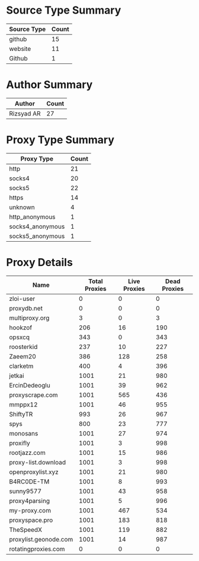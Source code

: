 # Source Type Summary

| Source Type | Count |
|-------------|-------|
| github | 15 |
| website | 11 |
| Github | 1 |


# Author Summary

| Author | Count |
|--------|-------|
| Rizsyad AR | 27 |


# Proxy Type Summary

| Proxy Type | Count |
|------------|-------|
| http | 21 |
| socks4 | 20 |
| socks5 | 22 |
| https | 14 |
| unknown | 4 |
| http_anonymous | 1 |
| socks4_anonymous | 1 |
| socks5_anonymous | 1 |


# Proxy Details

| Name | Total Proxies | Live Proxies | Dead Proxies |
|------|---------------|--------------|---------------|
| zloi-user | 0 | 0 | 0 |
| proxydb.net | 0 | 0 | 0 |
| multiproxy.org | 3 | 0 | 3 |
| hookzof | 206 | 16 | 190 |
| opsxcq | 343 | 0 | 343 |
| roosterkid | 237 | 10 | 227 |
| Zaeem20 | 386 | 128 | 258 |
| clarketm | 400 | 4 | 396 |
| jetkai | 1001 | 21 | 980 |
| ErcinDedeoglu | 1001 | 39 | 962 |
| proxyscrape.com | 1001 | 565 | 436 |
| mmppx12 | 1001 | 46 | 955 |
| ShiftyTR | 993 | 26 | 967 |
| spys | 800 | 23 | 777 |
| monosans | 1001 | 27 | 974 |
| proxifly | 1001 | 3 | 998 |
| rootjazz.com | 1001 | 15 | 986 |
| proxy-list.download | 1001 | 3 | 998 |
| openproxylist.xyz | 1001 | 21 | 980 |
| B4RC0DE-TM | 1001 | 8 | 993 |
| sunny9577 | 1001 | 43 | 958 |
| proxy4parsing | 1001 | 5 | 996 |
| my-proxy.com | 1001 | 467 | 534 |
| proxyspace.pro | 1001 | 183 | 818 |
| TheSpeedX | 1001 | 119 | 882 |
| proxylist.geonode.com | 1001 | 14 | 987 |
| rotatingproxies.com | 0 | 0 | 0 |
